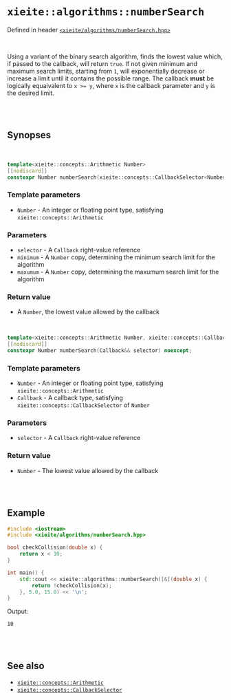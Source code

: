 # `xieite::algorithms::numberSearch`
Defined in header [`<xieite/algorithms/numberSearch.hpp>`](../../include/xieite/algorithms/numberSearch.hpp)

<br/>

Using a variant of the binary search algorithm, finds the lowest value which, if passed to the callback, will return `true`. If not given minimum and maximum search limits, starting from `1`, will exponentially decrease or increase a limit until it contains the possible range. The callback **must** be logically equaivalent to `x >= y`, where `x` is the callback parameter and `y` is the desired limit.

<br/><br/>

## Synopses

<br/>

```cpp
template<xieite::concepts::Arithmetic Number>
[[nodiscard]]
constexpr Number numberSearch(xieite::concepts::CallbackSelector<Number> auto&& selector, Number minimum, Number maximum) noexcept;
```
### Template parameters
- `Number` - An integer or floating point type, satisfying `xieite::concepts::Arithmetic`
### Parameters
- `selector` - A `Callback` right-value reference
- `minimum` - A `Number` copy, determining the minimum search limit for the algorithm
- `maxumum` - A `Number` copy, determining the maxumum search limit for the algorithm
### Return value
- A `Number`, the lowest value allowed by the callback

<br/>

```cpp
template<xieite::concepts::Arithmetic Number, xieite::concepts::CallbackSelector<Number> Callback>
[[nodiscard]]
constexpr Number numberSearch(Callback&& selector) noexcept;
```
### Template parameters
- `Number` - An integer or floating point type, satisfying `xieite::concepts::Arithmetic`
- `Callback` - A callback type, satisfying `xieite::concepts::CallbackSelector` of `Number`
### Parameters
- `selector` - A `Callback` right-value reference
### Return value
- `Number` - The lowest value allowed by the callback

<br/><br/>

## Example
```cpp
#include <iostream>
#include <xieite/algorithms/numberSearch.hpp>

bool checkCollision(double x) {
	return x < 10;
}

int main() {
	std::cout << xieite::algorithms::numberSearch([&](double x) {
		return !checkCollision(x);
	}, 5.0, 15.0) << '\n';
}
```
Output:
```
10
```

<br/><br/>

## See also
- [`xieite::concepts::Arithmetic`](../../docs/concepts/Arithmetic.md)
- [`xieite::concepts::CallbackSelector`](../../docs/concepts/CallbackSelector.md)
